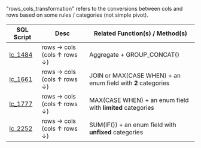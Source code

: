 "rows_cols_transformation" refers to the conversions between cols and rows based on some rules / categories (not simple pivot).

| SQL Script  | Desc | Related Function(s) / Method(s) |
| ----------- | ---- | ------------------- |
| [lc_1484](https://github.com/irenejiazhou/sql_manual/blob/main/rows_cols_transformation/leetcode_Q1484_group_list_by_date.sql)|rows → cols (cols ↑ rows ↓) | Aggregate + GROUP_CONCAT()|
| [lc_1661](https://github.com/irenejiazhou/sql_manual/blob/main/rows_cols_transformation/leetcode_Q1661_avg_of_2_categories.sql)|rows → cols (cols ↑ rows ↓) | JOIN or MAX(CASE WHEN) + an enum field with <b>2</b> categories |
| [lc_1777](https://github.com/irenejiazhou/sql_manual/blob/main/rows_cols_transformation/leetcode_Q1777.sql)|rows → cols (cols ↑ rows ↓) | MAX(CASE WHEN) + an enum field with <b>limited</b> categories |
| [lc_2252]()|rows → cols (cols ↑ rows ↓) | SUM(IF()) + an enum field with <b>unfixed</b> categories |
